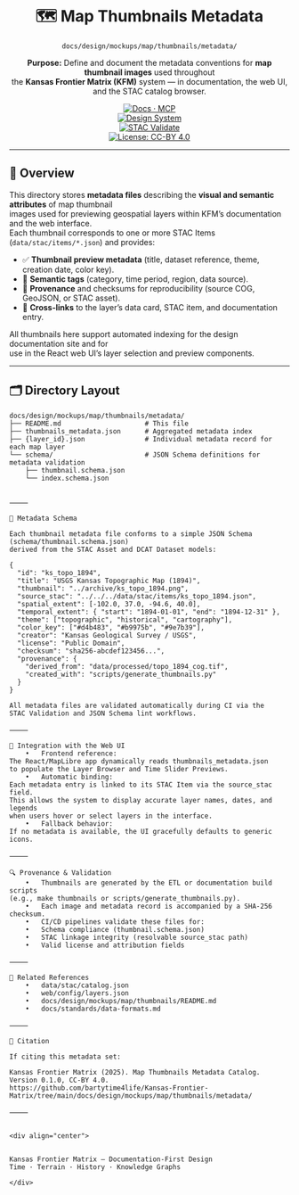<div align="center">

# 🗺️ Map Thumbnails Metadata  
`docs/design/mockups/map/thumbnails/metadata/`

**Purpose:** Define and document the metadata conventions for **map thumbnail images** used throughout  
the **Kansas Frontier Matrix (KFM)** system — in documentation, the web UI, and the STAC catalog browser.

[![Docs · MCP](https://img.shields.io/badge/Docs-MCP-blue)](../../../../..)  
[![Design System](https://img.shields.io/badge/Design-System-green)](../../../../..)  
[![STAC Validate](https://img.shields.io/badge/STAC-validate-blue)](../../../../../.github/workflows/stac-validate.yml)  
[![License: CC-BY 4.0](https://img.shields.io/badge/License-CC--BY%204.0-lightgrey)](../../../../../LICENSE)

</div>

---

## 🧭 Overview

This directory stores **metadata files** describing the **visual and semantic attributes** of map thumbnail  
images used for previewing geospatial layers within KFM’s documentation and the web interface.  
Each thumbnail corresponds to one or more STAC Items (`data/stac/items/*.json`) and provides:

- ✅ **Thumbnail preview metadata** (title, dataset reference, theme, creation date, color key).  
- 🧩 **Semantic tags** (category, time period, region, data source).  
- 🧾 **Provenance** and checksums for reproducibility (source COG, GeoJSON, or STAC asset).  
- 🔗 **Cross-links** to the layer’s data card, STAC item, and documentation entry.

All thumbnails here support automated indexing for the design documentation site and for  
use in the React web UI’s layer selection and preview components.

---

## 🗂️ Directory Layout

```text
docs/design/mockups/map/thumbnails/metadata/
├── README.md                     # This file
├── thumbnails_metadata.json      # Aggregated metadata index
├── {layer_id}.json               # Individual metadata record for each map layer
└── schema/                       # JSON Schema definitions for metadata validation
    ├── thumbnail.schema.json
    └── index.schema.json


⸻

🧱 Metadata Schema

Each thumbnail metadata file conforms to a simple JSON Schema (schema/thumbnail.schema.json)
derived from the STAC Asset and DCAT Dataset models:

{
  "id": "ks_topo_1894",
  "title": "USGS Kansas Topographic Map (1894)",
  "thumbnail": "../archive/ks_topo_1894.png",
  "source_stac": "../../../data/stac/items/ks_topo_1894.json",
  "spatial_extent": [-102.0, 37.0, -94.6, 40.0],
  "temporal_extent": { "start": "1894-01-01", "end": "1894-12-31" },
  "theme": ["topographic", "historical", "cartography"],
  "color_key": ["#d4b483", "#b9975b", "#9e7b39"],
  "creator": "Kansas Geological Survey / USGS",
  "license": "Public Domain",
  "checksum": "sha256-abcdef123456...",
  "provenance": {
    "derived_from": "data/processed/topo_1894_cog.tif",
    "created_with": "scripts/generate_thumbnails.py"
  }
}

All metadata files are validated automatically during CI via the
STAC Validation and JSON Schema lint workflows.

⸻

🧩 Integration with the Web UI
	•	Frontend reference:
The React/MapLibre app dynamically reads thumbnails_metadata.json
to populate the Layer Browser and Time Slider Previews.
	•	Automatic binding:
Each metadata entry is linked to its STAC Item via the source_stac field.
This allows the system to display accurate layer names, dates, and legends
when users hover or select layers in the interface.
	•	Fallback behavior:
If no metadata is available, the UI gracefully defaults to generic icons.

⸻

🔍 Provenance & Validation
	•	Thumbnails are generated by the ETL or documentation build scripts
(e.g., make thumbnails or scripts/generate_thumbnails.py).
	•	Each image and metadata record is accompanied by a SHA-256 checksum.
	•	CI/CD pipelines validate these files for:
	•	Schema compliance (thumbnail.schema.json)
	•	STAC linkage integrity (resolvable source_stac path)
	•	Valid license and attribution fields

⸻

🧰 Related References
	•	data/stac/catalog.json
	•	web/config/layers.json
	•	docs/design/mockups/map/thumbnails/README.md
	•	docs/standards/data-formats.md

⸻

🧾 Citation

If citing this metadata set:

Kansas Frontier Matrix (2025). Map Thumbnails Metadata Catalog.
Version 0.1.0, CC-BY 4.0.
https://github.com/bartytime4life/Kansas-Frontier-Matrix/tree/main/docs/design/mockups/map/thumbnails/metadata/

⸻


<div align="center">


Kansas Frontier Matrix — Documentation-First Design
Time · Terrain · History · Knowledge Graphs

</div>
```
